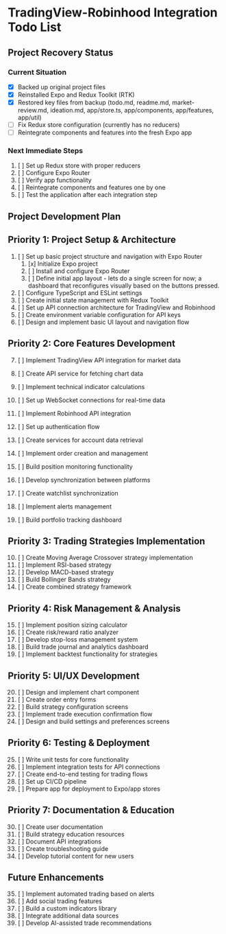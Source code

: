 # TradingView-Robinhood Integration Todo List

## Project Recovery Status

### Current Situation
- [x] Backed up original project files
- [x] Reinstalled Expo and Redux Toolkit (RTK)
- [x] Restored key files from backup (todo.md, readme.md, market-review.md, ideation.md, app/store.ts, app/components, app/features, app/util)
- [ ] Fix Redux store configuration (currently has no reducers)
- [ ] Reintegrate components and features into the fresh Expo app

### Next Immediate Steps
1. [ ] Set up Redux store with proper reducers
2. [ ] Configure Expo Router
3. [ ] Verify app functionality
4. [ ] Reintegrate components and features one by one
5. [ ] Test the application after each integration step

## Project Development Plan

## Priority 1: Project Setup & Architecture

1. [ ] Set up basic project structure and navigation with Expo Router
    1. [x] Initialize Expo project
    2. [ ] Install and configure Expo Router
    3. [ ] Define initial app layout - lets do a single screen for now; a dashboard that reconfigures visually based on the buttons pressed.
2. [ ] Configure TypeScript and ESLint settings
3. [ ] Create initial state management with Redux Toolkit
4. [ ] Set up API connection architecture for TradingView and Robinhood
5. [ ] Create environment variable configuration for API keys
6. [ ] Design and implement basic UI layout and navigation flow

## Priority 2: Core Features Development

7. [ ] Implement TradingView API integration for market data
  1. [ ] Create API service for fetching chart data
  2. [ ] Implement technical indicator calculations
  3. [ ] Set up WebSocket connections for real-time data
  
8. [ ] Implement Robinhood API integration
  1. [ ] Set up authentication flow
  2. [ ] Create services for account data retrieval
  3. [ ] Implement order creation and management
  4. [ ] Build position monitoring functionality
  
9. [ ] Develop synchronization between platforms
  1. [ ] Create watchlist synchronization
  2. [ ] Implement alerts management
  3. [ ] Build portfolio tracking dashboard

## Priority 3: Trading Strategies Implementation

10. [ ] Create Moving Average Crossover strategy implementation
11. [ ] Implement RSI-based strategy
12. [ ] Develop MACD-based strategy
13. [ ] Build Bollinger Bands strategy
14. [ ] Create combined strategy framework

## Priority 4: Risk Management & Analysis

15. [ ] Implement position sizing calculator
16. [ ] Create risk/reward ratio analyzer
17. [ ] Develop stop-loss management system
18. [ ] Build trade journal and analytics dashboard
19. [ ] Implement backtest functionality for strategies

## Priority 5: UI/UX Development

20. [ ] Design and implement chart component
21. [ ] Create order entry forms
22. [ ] Build strategy configuration screens
23. [ ] Implement trade execution confirmation flow
24. [ ] Design and build settings and preferences screens

## Priority 6: Testing & Deployment

25. [ ] Write unit tests for core functionality
26. [ ] Implement integration tests for API connections
27. [ ] Create end-to-end testing for trading flows
28. [ ] Set up CI/CD pipeline
29. [ ] Prepare app for deployment to Expo/app stores

## Priority 7: Documentation & Education

30. [ ] Create user documentation
31. [ ] Build strategy education resources
32. [ ] Document API integrations
33. [ ] Create troubleshooting guide
34. [ ] Develop tutorial content for new users

## Future Enhancements

35. [ ] Implement automated trading based on alerts
36. [ ] Add social trading features
37. [ ] Build a custom indicators library
38. [ ] Integrate additional data sources
39. [ ] Develop AI-assisted trade recommendations 